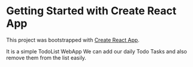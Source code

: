 # Getting Started with Create React App

This project was bootstrapped with [Create React App](https://github.com/facebook/create-react-app).

It is a simple TodoList WebApp
We can add our daily Todo Tasks and also remove them from the list easily.
